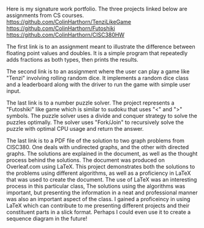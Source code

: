 Here is my signature work portfolio. The three projects linked below are assignments from CS courses.
https://github.com/ColinHarthorn/TenziLikeGame
https://github.com/ColinHarthorn/Futoshiki
https://github.com/ColinHarthorn/CISC380HW

The first link is to an assignment meant to illustrate the difference between floating point values and doubles.
It is a simple program that repeatedly adds fractions as both types, then prints the results.

The second link is to an assignment where the user can play a game like "Tenzi" involving rolling random dice.
It implements a random dice class and a leaderboard along with the driver to run the game with simple user input.

The last link is to a number puzzle solver. The project represents a "Futoshiki" like game which is similar to sudoku that uses "<" and ">" symbols.
The puzzle solver uses a divide and conquer strategy to solve the puzzles optimally. 
The solver uses "Fork/Join" to recursively solve the puzzle with optimal CPU usage and return the answer.

The last link is to a PDF file of the solution to two graph problems from CISC380. One deals with undirected graphs, and the other with directed graphs.
The solutions are explained in the document, as well as the thought process behind the solutions. The document was produced on Overleaf.com using LaTeX.
This project demonstrates both the solutions to the problems using different algorithms, as well as a proficiency in LaTeX that was used to create the document.
The use of LaTeX was an interesting process in this particular class, The solutions using the algorithms was important, but presenting the information in 
a neat and professional manner was also an important aspect of the class. I gained a proficeincy in using LaTeX which can contribute to me presenting different 
projects and their constituent parts in a slick format. Perhaps I could even use it to create a sequence diagram in the future!
